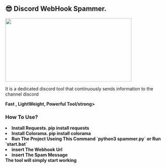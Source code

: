 ## 😎 Discord WebHook Spammer.

  <kbd>
<img src="https://i.postimg.cc/zDVPRDTg/DALL-E-2025-01-17-03-02-46-A-creative-illustration-of-a-malfunctioning-AI-bot-with-a-futuristic-ro.webp" height="200" width="400"></img>
  </kbd>

It is a dedicated discord tool that continuously sends information to the channel discord<br>

<strong>Fast , LightWeight, Powerful Tool/strong>
<h3>How To Use?</h3>
<ui>
    <li>Install Requests. pip install requests
    <li>Install Colorama. pip install colorama
    <li>Run The Project Useing This Command `python3 spammer.py` or Run `start.bat`</li>
    <li>insert The Webhook Url</li>
    <li>insert The Spam Message</li>
</ui>
<strong>The tool will simply start working</strong>
